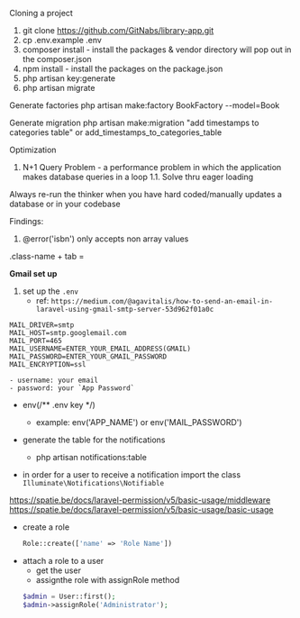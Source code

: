 Cloning a project

1. git clone https://github.com/GitNabs/library-app.git
2. cp .env.example .env
3. composer install - install the packages & vendor directory will pop out in the composer.json
4. npm install - install the packages on the package.json
5. php artisan key:generate
6. php artisan migrate



Generate factories
php artisan make:factory BookFactory --model=Book

Generate migration
php artisan make:migration "add timestamps to categories table" or add_timestamps_to_categories_table




Optimization
1. N+1 Query Problem - a performance problem in which the application makes database queries in a loop
 1.1. Solve thru eager loading



Always re-run the thinker when you have hard coded/manually updates a database or in your codebase

Findings:
1. @error('isbn') only accepts non array values



.class-name + tab = <div class="class-name"></div>



**Gmail set up**
1. set up the `.env`
    - ref: `https://medium.com/@agavitalis/how-to-send-an-email-in-laravel-using-gmail-smtp-server-53d962f01a0c`
```
MAIL_DRIVER=smtp
MAIL_HOST=smtp.googlemail.com
MAIL_PORT=465
MAIL_USERNAME=ENTER_YOUR_EMAIL_ADDRESS(GMAIL)
MAIL_PASSWORD=ENTER_YOUR_GMAIL_PASSWORD
MAIL_ENCRYPTION=ssl
```
    - username: your email
    - password: your `App Password`

- env(/** .env key */)
    - example: env('APP_NAME') or env('MAIL_PASSWORD')

- generate the table for the notifications
    - php artisan notifications:table
- in order for a user to receive a notification import the class `Illuminate\Notifications\Notifiable`

https://spatie.be/docs/laravel-permission/v5/basic-usage/middleware
https://spatie.be/docs/laravel-permission/v5/basic-usage/basic-usage
- create a role
    ```php
    Role::create(['name' => 'Role Name'])
    ```
- attach a role to a user
    - get the user
    - assignthe role with assignRole method
    ```php
    $admin = User::first();
    $admin->assignRole('Administrator');
    ```